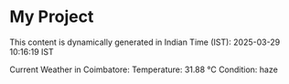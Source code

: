 # My Project

This content is dynamically generated in Indian Time (IST): 2025-03-29 10:16:19 IST


Current Weather in Coimbatore:
Temperature: 31.88 °C
Condition: haze
